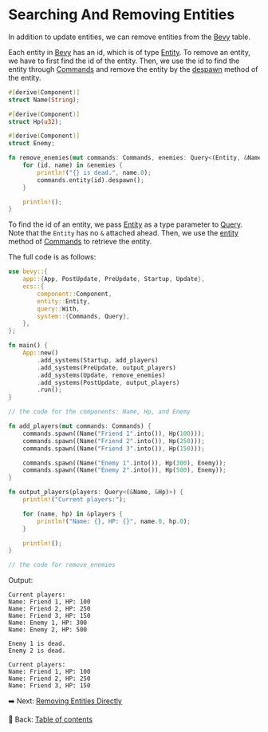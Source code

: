 # Searching And Removing Entities

In addition to update entities, we can remove entities from the [Bevy](https://bevyengine.org/) table.

Each entity in [Bevy](https://bevyengine.org/) has an id, which is of type [Entity](https://docs.rs/bevy/latest/bevy/ecs/entity/struct.Entity.html).
To remove an entity, we have to first find the id of the entity.
Then, we use the id to find the entity through [Commands](https://docs.rs/bevy/latest/bevy/ecs/system/struct.Commands.html) and remove the entity by the [despawn](https://docs.rs/bevy/latest/bevy/ecs/system/struct.EntityCommands.html#method.despawn) method of the entity.

```rust
#[derive(Component)]
struct Name(String);

#[derive(Component)]
struct Hp(u32);

#[derive(Component)]
struct Enemy;

fn remove_enemies(mut commands: Commands, enemies: Query<(Entity, &Name), With<Enemy>>) {
    for (id, name) in &enemies {
        println!("{} is dead.", name.0);
        commands.entity(id).despawn();
    }

    println!();
}
```

To find the id of an entity, we pass [Entity](https://docs.rs/bevy/latest/bevy/ecs/entity/struct.Entity.html) as a type parameter to [Query](https://docs.rs/bevy/latest/bevy/ecs/system/struct.Query.html).
Note that the `Entity` has no `&` attached ahead.
Then, we use the [entity](https://docs.rs/bevy/latest/bevy/ecs/system/struct.Commands.html#method.entity) method of [Commands](https://docs.rs/bevy/latest/bevy/ecs/system/struct.Commands.html) to retrieve the entity.

The full code is as follows:

```rust
use bevy::{
    app::{App, PostUpdate, PreUpdate, Startup, Update},
    ecs::{
        component::Component,
        entity::Entity,
        query::With,
        system::{Commands, Query},
    },
};

fn main() {
    App::new()
        .add_systems(Startup, add_players)
        .add_systems(PreUpdate, output_players)
        .add_systems(Update, remove_enemies)
        .add_systems(PostUpdate, output_players)
        .run();
}

// the code for the components: Name, Hp, and Enemy

fn add_players(mut commands: Commands) {
    commands.spawn((Name("Friend 1".into()), Hp(100)));
    commands.spawn((Name("Friend 2".into()), Hp(250)));
    commands.spawn((Name("Friend 3".into()), Hp(150)));

    commands.spawn((Name("Enemy 1".into()), Hp(300), Enemy));
    commands.spawn((Name("Enemy 2".into()), Hp(500), Enemy));
}

fn output_players(players: Query<(&Name, &Hp)>) {
    println!("Current players:");

    for (name, hp) in &players {
        println!("Name: {}, HP: {}", name.0, hp.0);
    }

    println!();
}

// the code for remove_enemies
```

Output:

```text
Current players:
Name: Friend 1, HP: 100
Name: Friend 2, HP: 250
Name: Friend 3, HP: 150
Name: Enemy 1, HP: 300
Name: Enemy 2, HP: 500

Enemy 1 is dead.
Enemy 2 is dead.

Current players:
Name: Friend 1, HP: 100
Name: Friend 2, HP: 250
Name: Friend 3, HP: 150
```

:arrow_right:  Next: [Removing Entities Directly](./removing_entities_directly.md)

:blue_book: Back: [Table of contents](./../README.md)
